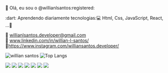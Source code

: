   <p>👋 Olá, eu sou o  @willianlsantos:registered:</p> 
 
<p>:dart: Aprendendo diariamente tecnologias:💻 Html, Css, JavaScript, React, ...🚀</p>

📧 willianlsantos.developer@gmail.com
<br>
💼 www.linkedin.com/in/willian-l-santos/
<br>
🔗https://www.instagram.com/williansantos.developer/


![willian santos](https://github-readme-stats.vercel.app/api?username=willianlsantos&show_icons=true&bg_color=DEG,FCFFEE,902EF2,5C0BEE)       ![Top Langs](https://github-readme-stats.vercel.app/api/top-langs/?username=willianlsantos&layout=compact)

<a href="https://mail.google.com/mail/u/0/?tab=rm&ogbl#inbox"><img src="https://img.shields.io/badge/Gmail-D14836?style=for-the-badge&logo=gmail&logoColor=white"></a>
<a href="https://www.linkedin.com/in/willian-l-santos/"><img src="https://img.shields.io/badge/LinkedIn-0077B5?style=for-the-badge&logo=linkedin&logoColor=white"></a>
<a href="https://www.instagram.com/williansantos.developer/"><img src="https://img.shields.io/badge/Instagram-E4405F?style=for-the-badge&logo=instagram&logoColor=white" ></a>
<img src="https://img.shields.io/badge/HTML5-E34F26?style=for-the-badge&logo=html5&logoColor=white">
<img src="https://img.shields.io/badge/CSS3-1572B6?style=for-the-badge&logo=css3&logoColor=white">
<img src="https://img.shields.io/badge/JavaScript-F7DF1E?style=for-the-badge&logo=javascript&logoColor=black">
<img src="https://img.shields.io/badge/Figma-F24E1E?style=for-the-badge&logo=figma&logoColor=white">
